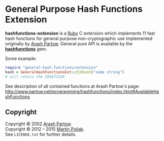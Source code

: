 General Purpose Hash Functions Extension
========================================

**hashfunctions-extension** is a [Ruby][1] C extension which 
implements 11 fast hash functions for general purpose 
non-cryptographic use implemented originally by [Arash Partow][2]. 
General pure API is available by the [**hashfunctions**][3] gem.

Some example:

```ruby
require "general-hash-functions/extension"
hash = GeneralHashFunctionsExt::djbhash("some string")
# will return the 395673328
```
    
See description of all contained functions at Arash Partow's page:
http://www.partow.net/programming/hashfunctions/index.html#AvailableHashFunctions


Copyright
---------

Copyright &copy; 2002 [Arash Partow][2].<br> 
Copyright &copy; 2012 &ndash; 2015 [Martin Poljak][4].<br> 
See `LICENSE.txt` for further details.

[1]: http://www.ruby-lang.org/en/
[2]: http://www.partow.net/
[3]: http://github.com/martinkozak/hashfunctions
[4]: http://www.martinpoljak.net/
